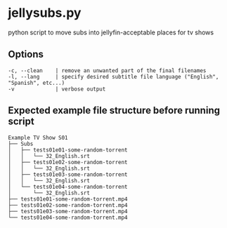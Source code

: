 # jellysubs.py
 python script to move subs into jellyfin-acceptable places for tv shows

## Options
```
-c, --clean    | remove an unwanted part of the final filenames
-l, --lang     | specify desired subtitle file language ("English", "Spanish", etc...)
-v             | verbose output
```

## Expected example file structure before running script

```
Example TV Show S01
├── Subs
│   ├── tests01e01-some-random-torrent
│   │   └── 32_English.srt
│   ├── tests01e02-some-random-torrent
│   │   └── 32_English.srt
│   ├── tests01e03-some-random-torrent
│   │   └── 32_English.srt
│   └── tests01e04-some-random-torrent
│       └── 32_English.srt
├── tests01e01-some-random-torrent.mp4
├── tests01e02-some-random-torrent.mp4
├── tests01e03-some-random-torrent.mp4
└── tests01e04-some-random-torrent.mp4
```
